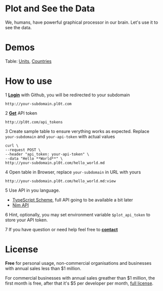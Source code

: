 # Plot and **See the Data**

We, humans, have powerful graphical processor in our brain. Let's use it to see the data.

# Demos

Table:
  [Units](http://files.pl0t.com/samples/table/units.yml:view),
  [Countries](http://files.pl0t.com/samples/table/countries.yml:view)

# How to use

1 **[Login](http://pl0t.com/login)** with Github, you will be redirected to your subdomain

    http://your-subdomain.pl0t.com

2 **[Get](http://pl0t.com/api_tokens)** API token

    http://pl0t.com/api_tokens

3 Create sample table to ensure verything works as expected.
Replace `your-subdomain` and `your-api-token` with actual values

    curl \
    --request POST \
    --header "api_token: your-api-token" \
    --data "Hello **World**" \
    http://your-subdomain.pl0t.com/hello_world.md

4 Open table in Browser, replace `your-subdomain` in URL with yours

    http://your-subdomain.pl0t.com/hello_world.md:view

5 Use API in you language.

- [TypeScript Scheme](https://github.com/al6x/pl0t/blob/main/files/view/schema), full API going to
  be available a bit later
- [Nim API](https://github.com/al6x/pl0t/tree/main/api)

6 Hint, optionally, you may set environment variable `$plot_api_token` to store your API token.

7 If you have question or need help feel free to **[contact](https://github.com/al6x/pl0t/issues)**

# License

**Free** for personal usage, non-commercial organisations and businesses with annual sales less
than $1 million.

For commercial businesses with annual sales greather than $1 million, the first month is free,
after that it's $5 per developer per month,
[full license](https://github.com/al6x/pl0t/tree/main/license).